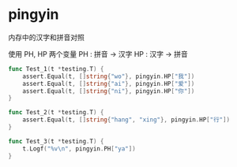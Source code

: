# pingyin

内存中的汉字和拼音对照

使用 PH, HP 两个变量
PH : 拼音 -> 汉字
HP : 汉字 -> 拼音

```go
func Test_1(t *testing.T) {
	assert.Equal(t, []string{"wo"}, pingyin.HP["我"])
	assert.Equal(t, []string{"ai"}, pingyin.HP["爱"])
	assert.Equal(t, []string{"ni"}, pingyin.HP["你"])
}

func Test_2(t *testing.T) {
	assert.Equal(t, []string{"hang", "xing"}, pingyin.HP["行"])
}

func Test_3(t *testing.T) {
	t.Logf("%v\n", pingyin.PH["ya"])
}
```